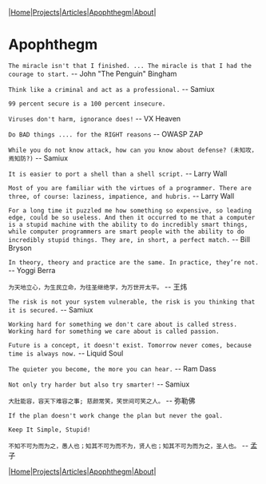 |[Home](/README.md)|[Projects](/projects)|[Articles](/articles.md)|[Apophthegm](/apophthegm.md)|[About](/about.md)|

# **Apophthegm**

```The miracle isn't that I finished. ... The miracle is that I had the courage to start.``` -- John "The Penguin" Bingham

```Think like a criminal and act as a professional.``` -- Samiux

```99 percent secure is a 100 percent insecure.```

```Viruses don't harm, ignorance does!``` -- VX Heaven

```Do BAD things .... for the RIGHT reasons``` -- OWASP ZAP

```While you do not know attack, how can you know about defense? (未知攻，焉知防?)``` -- Samiux

```It is easier to port a shell than a shell script.``` -- Larry Wall

```Most of you are familiar with the virtues of a programmer. There are three, of course: laziness, impatience, and hubris.``` -- Larry Wall

```For a long time it puzzled me how something so expensive, so leading edge, could be so useless. And then it occurred to me that a computer is a stupid machine with the ability to do incredibly smart things, while computer programmers are smart people with the ability to do incredibly stupid things. They are, in short, a perfect match.``` -- Bill Bryson

```In theory, theory and practice are the same. In practice, they’re not.``` -- Yoggi Berra

```为天地立心，为生民立命，为往圣继绝学，为万世开太平。``` -- 王炜

```The risk is not your system vulnerable, the risk is you thinking that it is secured.``` -- Samiux

```Working hard for something we don't care about is called stress. Working hard for something we care about is called passion.```

```Future is a concept, it doesn't exist. Tomorrow never comes, because time is always now.``` -- Liquid Soul

```The quieter you become, the more you can hear.``` -- Ram Dass

```Not only try harder but also try smarter!``` -- Samiux

```大肚能容，容天下难容之事; 慈颜常笑，笑世间可笑之人。``` -- 弥勒佛

```If the plan doesn't work change the plan but never the goal.```

```Keep It Simple, Stupid!```

```不知不可为而为之，愚人也；知其不可为而不为，贤人也；知其不可为而为之，圣人也。``` -- 孟子

|[Home](/README.md)|[Projects](/projects)|[Articles](/articles.md)|[Apophthegm](/apophthegm.md)|[About](/about.md)|
